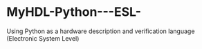 # MyHDL-Python---ESL-
Using Python as a hardware description and verification language (Electronic System Level)
